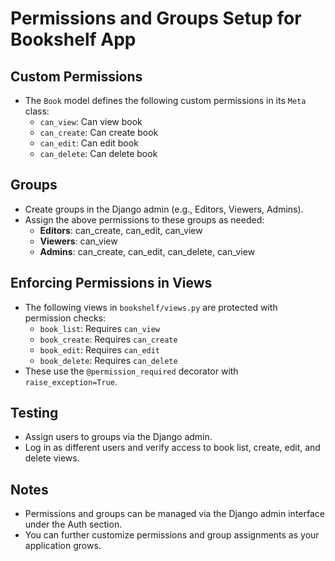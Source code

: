 # Permissions and Groups Setup for Bookshelf App

## Custom Permissions
- The `Book` model defines the following custom permissions in its `Meta` class:
  - `can_view`: Can view book
  - `can_create`: Can create book
  - `can_edit`: Can edit book
  - `can_delete`: Can delete book

## Groups
- Create groups in the Django admin (e.g., Editors, Viewers, Admins).
- Assign the above permissions to these groups as needed:
  - **Editors**: can_create, can_edit, can_view
  - **Viewers**: can_view
  - **Admins**: can_create, can_edit, can_delete, can_view

## Enforcing Permissions in Views
- The following views in `bookshelf/views.py` are protected with permission checks:
  - `book_list`: Requires `can_view`
  - `book_create`: Requires `can_create`
  - `book_edit`: Requires `can_edit`
  - `book_delete`: Requires `can_delete`
- These use the `@permission_required` decorator with `raise_exception=True`.

## Testing
- Assign users to groups via the Django admin.
- Log in as different users and verify access to book list, create, edit, and delete views.

## Notes
- Permissions and groups can be managed via the Django admin interface under the Auth section.
- You can further customize permissions and group assignments as your application grows.
